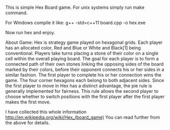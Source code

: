 This is simple Hex Board game.
For unix systems simply run make command.

For Windows compile it like:
g++ -std=c++11 board.cpp -o hex.exe

Now run hex and enjoy.

About Game:
Hex is strategy game played on hexagonal grids.
Each player has an allocated color, Red and Blue or White and Black[1] being conventional.
Players take turns placing a stone of their color on a single cell within the overall playing board.
The goal for each player is to form a connected path of their own stones linking the opposing sides of the board marked by their colors, before their opponent connects his or her sides in a similar fashion.
The first player to complete his or her connection wins the game.
The four corner hexagons each belong to both adjacent sides.
Since the first player to move in Hex has a distinct advantage, the pie rule is generally implemented for fairness.
This rule allows the second player to choose whether to switch positions with the first player after the first player makes the first move.

I have collected this whole information http://en.wikipedia.org/wiki/Hex_(board_game)
You can read further from the above for details.
